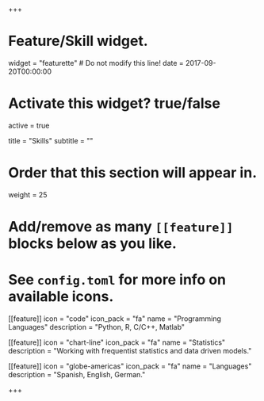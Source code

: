 +++
# Feature/Skill widget.
widget = "featurette"  # Do not modify this line!
date = 2017-09-20T00:00:00

# Activate this widget? true/false
active = true

title = "Skills"
subtitle = ""

# Order that this section will appear in.
weight = 25

# Add/remove as many `[[feature]]` blocks below as you like.
# See `config.toml` for more info on available icons.

[[feature]]
  icon = "code"
  icon_pack = "fa"
  name = "Programming Languages"
  description = "Python, R, C/C++, Matlab"

[[feature]]
  icon = "chart-line"
  icon_pack = "fa"
  name = "Statistics"
  description = "Working with frequentist statistics and data driven models."

[[feature]]
  icon = "globe-americas"
  icon_pack = "fa"
  name = "Languages"
  description = "Spanish, English, German."


+++
